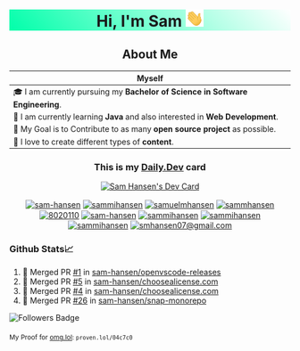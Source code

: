 <div align="center" style="background:linear-gradient(45deg,#00ffaa,#fff);">

# Hi, I'm Sam <img src="./assets/Hi.gif" style="width:32px;">

</div>

<section align="center">

<div align="center">

## About Me
    
Myself|    
------|
🎓 I am currently pursuing my **Bachelor of Science in Software Engineering**.  |
🌱 I am currently learning **Java** and also interested in **Web Development**. |
🎯 My Goal is to Contribute to as many **open source project** as possible.     |
🎨 I love to create different types of **content**.                             |

</div>

<div align="center">

### This is my [Daily.Dev](https://app.daily.dev/devcard) card
    
<div style="display:flex;flex-direction:row;flex-wrap:wrap;justify-content:center;align-items:center;">
    <a href="https://app.daily.dev/samhansen"><img src="https://api.daily.dev/devcards/v2/9GcnViGGikysK3RLVFZQc.png?type=default&r=b1z" width="356" alt="Sam Hansen's Dev Card"/></a>
</div>

</div>

<!--My Socials and Contacts-->
<p align="center">
    <a href="https://codepen.io/sam-hansen" target="blank"><img align="center" src="https://raw.githubusercontent.com/rahuldkjain/github-profile-readme-generator/master/src/images/icons/Social/codepen.svg" alt="sam-hansen" height="30" width="40" /></a>
    <a href="https://dev.to/sammihansen" target="blank"><img align="center" src="https://raw.githubusercontent.com/rahuldkjain/github-profile-readme-generator/master/src/images/icons/Social/devto.svg" alt="sammihansen" height="30" width="40" /></a>
    <a href="https://twitter.com/samuelmhansen" target="blank"><img align="center" src="https://raw.githubusercontent.com/rahuldkjain/github-profile-readme-generator/master/src/images/icons/Social/twitter.svg" alt="samuelmhansen" height="30" width="40" /></a>
    <a href="https://linkedin.com/in/sammhansen" target="blank"><img align="center" src="https://raw.githubusercontent.com/rahuldkjain/github-profile-readme-generator/master/src/images/icons/Social/linked-in-alt.svg" alt="sammhansen" height="30" width="40" /></a>
    <a href="https://stackoverflow.com/users/8020110" target="blank"><img align="center" src="https://raw.githubusercontent.com/rahuldkjain/github-profile-readme-generator/master/src/images/icons/Social/stack-overflow.svg" alt="8020110" height="30" width="40" /></a>
    <a href="https://codesandbox.com/sam-hansen" target="blank"><img align="center" src="https://raw.githubusercontent.com/rahuldkjain/github-profile-readme-generator/master/src/images/icons/Social/codesandbox.svg" alt="sam-hansen" height="30" width="40" /></a>
    <a href="https://fb.com/sammihansen" target="blank"><img align="center" src="https://raw.githubusercontent.com/rahuldkjain/github-profile-readme-generator/master/src/images/icons/Social/facebook.svg" alt="sammihansen" height="30" width="40" /></a>
    <a href="https://instagram.com/sammihansen" target="blank"><img align="center" src="https://raw.githubusercontent.com/rahuldkjain/github-profile-readme-generator/master/src/images/icons/Social/instagram.svg" alt="sammihansen" height="30" width="40" /></a>
    <a href="https://dribbble.com/sammihansen" target="blank"><img align="center" src="https://raw.githubusercontent.com/rahuldkjain/github-profile-readme-generator/master/src/images/icons/Social/dribbble.svg" alt="sammihansen" height="30" width="40" /></a>
    <a href="https://www.behance.net/smhansen07@gmail.com" target="blank"><img align="center" src="https://raw.githubusercontent.com/rahuldkjain/github-profile-readme-generator/master/src/images/icons/Social/behance.svg" alt="smhansen07@gmail.com" height="30" width="40" /></a>
</p>

</section>

### Github Stats📈

<!--START_SECTION:activity-->
1. 🎉 Merged PR [#1](https://github.com/sam-hansen/openvscode-releases/pull/1) in [sam-hansen/openvscode-releases](https://github.com/sam-hansen/openvscode-releases)
2. 🎉 Merged PR [#5](https://github.com/sam-hansen/choosealicense.com/pull/5) in [sam-hansen/choosealicense.com](https://github.com/sam-hansen/choosealicense.com)
3. 🎉 Merged PR [#4](https://github.com/sam-hansen/choosealicense.com/pull/4) in [sam-hansen/choosealicense.com](https://github.com/sam-hansen/choosealicense.com)
4. 🎉 Merged PR [#26](https://github.com/sam-hansen/snap-monorepo/pull/26) in [sam-hansen/snap-monorepo](https://github.com/sam-hansen/snap-monorepo)
<!--END_SECTION:activity-->

![Followers Badge](https://img.shields.io/github/followers/sam-hansen?style=social)



<sub>My Proof for [omg.lol](https://omg.lol): `proven.lol/04c7c0`</sub>

<!--#### Contribution Graph
<div style="display:flex;flex-direction:row;flex-wrap:wrap;justify-content:center;align-items:center;">
<img src="https://img.shields.io/github/followers/sam-hansen?style=social" />
![GitHub Activity Graph](https://activity-graph.herokuapp.com/graph?username=sam-hansen&theme=dracula&hide_border=true)
<img width="40%" src="https://github-readme-stats.vercel.app/api/top-langs?username=sam-hansen&show_icons=true&theme=dracula&title_color=ff8000&text_color=ffffff&bg_color=6a6a6a&locale=en&layout=compact&hide_border=true" alt="sam-hansen" />
</div>-->

